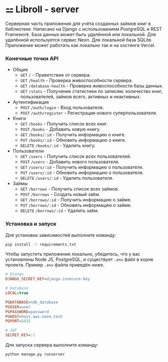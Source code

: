 # ⚍ Libroll - server

Серверная часть приложения для учёта созданных займов книг в библиотеке. Написано на Django с использованием PostgreSQL и REST Framework. База данных может быть удалённой или локальной. Для удалённой используется сервис Neon. Для локальной база SQLite. Приложение может работать как локально так и на хостинге Vercel. 

### Конечные точки API

- Общие
  - `GET`       `/` - Приветствие от сервера.
  - `GET`       `/health` - Проверка живоспособности сервера.
  - `GET`       `/database-health` - Проверка живоспособности базы данных.
  - `GET`       `/stats` - Получение статистики по записям: количество книг, пользователей, займов всего, активных и неактивных.
- Аутентификация
  - `POST`      `/auth/login` - Вход пользователя.
  - `POST`      `/auth/register` - Регистрация нового суперпользователя.
- Книги
  - `GET`       `/books` - Получить список всех книг.
  - `POST`      `/books` - Добавить новую книгу.
  - `GET`       `/books/:id` - Получить информацию о книге.
  - `PUT`       `/books/:id` - Обновить информацию о книге.
  - `DELETE`    `/books/:id` - Удалить книгу.
- Пользователи
  - `GET`       `/users` - Получить список всех пользователей.
  - `POST`      `/users` - Добавить нового пользователя.
  - `GET`       `/users/:id` - Получить информацию о пользователе.
  - `PUT`       `/users/:id` - Обновить информацию о пользователе.
  - `DELETE`    `/users/:id` - Удалить пользователя.
- Займы
  - `GET`       `/borrows` - Получить список всех займов.
  - `POST`      `/borrows` - Создать новый заём.
  - `GET`       `/borrows/:id` - Получить информацию о займе.
  - `PUT`       `/borrows/:id` - Обновить информацию о займе.
  - `DELETE`    `/borrows/:id` - Удалить заём.


### Установка и запуск

Для установки зависимостей выполните команду:

```sh
pip install -r requirements.txt
```

Чтобы запустить приложение локально, убедитесь, что у вас установлены Node JS, PostgreSQL, и существует `.env` файл в корне проекта. Пример `.env` файла приведён ниже. 

```ini
# Django
DJANGO_SECRET_KEY=django-insecure-key

# Database
LOCAL=true

PGDATABASE=ndb_database
PGUSER=user
PGPASSWORD=password
PGHOST=host.aws.neon.tech
PGPORT=5432

# JWT
SECRET_KEY=:(
```

Для запуска сервера выполните команду:

```sh
python manage.py runserver
```

<!-- TODO:
 - [x] This was made very poor and with DeepSeek. Cuz Copilot now works wery bad, alaways gives errors... :(
 - [ ] Make it alive from vercel
 -->
